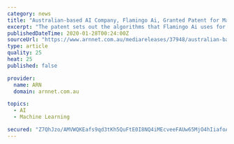 ```yaml
---
category: news
title: "Australian-based AI Company, Flamingo Ai, Granted Patent for Machine Learning Technology"
excerpt: "The patent sets out the algorithms that Flamingo Ai uses for the semi-supervised machine learning engine to propagate answer weights around a question space. SYDNEY, 28 January 2020 - Flamingo Ai Limited (ASX: FGO), an Australian-based Artificial Intelligence (AI) company with operations in both Australia and the US, is pleased to announce the ..."
publishedDateTime: 2020-01-28T00:24:00Z
sourceUrl: "https://www.arnnet.com.au/mediareleases/37948/australian-based-ai-company-flamingo-ai-granted/"
type: article
quality: 25
heat: 25
published: false

provider:
  name: ARN
  domain: arnnet.com.au

topics:
  - AI
  - Machine Learning

secured: "Z7QhJzo/AMVWQKEafs9qd3tKh5QuFtE0I8NQ4iMEcveeFAUw65MjO4hIiafoAYbzAQph3y7ORJ3MJUREaXpF6ptym1qrRrV06k2dhg3cTjECaVM8yo1A/W2ZxgKsrwzPH3mxZG4FDmu3oirVl20x3HaMWfk607rI1oF/t/SNuMMiby53vc5/x2JwE8MJTUnWv5ag/sKRFFLzScsYkHp3SC0U6+GP0uEuWm9KnkK8t4CVHFNJBW7xwPhVnxl8y8cT861OhwsApBD/8mOg8pa7sSTKtyAGvsNXUX8g2Cq57pU3Z+UtOdBtwd+K9dXzKIUD;yLImKGu/SjfGC87gVlfPvA=="
---
```


